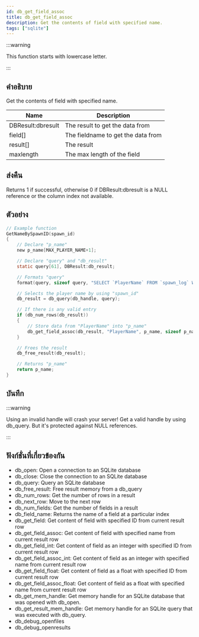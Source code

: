 ```yaml
---
id: db_get_field_assoc
title: db_get_field_assoc
description: Get the contents of field with specified name.
tags: ["sqlite"]
---
```


:::warning

This function starts with lowercase letter.

:::

## คำอธิบาย

Get the contents of field with specified name.

| Name              | Description                        |
| ----------------- | ---------------------------------- |
| DBResult:dbresult | The result to get the data from    |
| field[]           | The fieldname to get the data from |
| result[]          | The result                         |
| maxlength         | The max length of the field        |

## ส่งคืน

Returns 1 if successful, otherwise 0 if DBResult:dbresult is a NULL reference or the column index not available.

## ตัวอย่าง

```c
// Example function
GetNameBySpawnID(spawn_id)
{
    // Declare "p_name"
    new p_name[MAX_PLAYER_NAME+1];

    // Declare "query" and "db_result"
    static query[61], DBResult:db_result;

    // Formats "query"
    format(query, sizeof query, "SELECT `PlayerName` FROM `spawn_log` WHERE `ID`=%d;", spawn_id);

    // Selects the player name by using "spawn_id"
    db_result = db_query(db_handle, query);

    // If there is any valid entry
    if (db_num_rows(db_result))
    {
        // Store data from "PlayerName" into "p_name"
        db_get_field_assoc(db_result, "PlayerName", p_name, sizeof p_name);
    }

    // Frees the result
    db_free_result(db_result);

    // Returns "p_name"
    return p_name;
}
```

## บันทึก

:::warning

Using an invalid handle will crash your server! Get a valid handle by using db_query. But it's protected against NULL references.

:::

## ฟังก์ชั่นที่เกี่ยวข้องกัน

- db_open: Open a connection to an SQLite database
- db_close: Close the connection to an SQLite database
- db_query: Query an SQLite database
- db_free_result: Free result memory from a db_query
- db_num_rows: Get the number of rows in a result
- db_next_row: Move to the next row
- db_num_fields: Get the number of fields in a result
- db_field_name: Returns the name of a field at a particular index
- db_get_field: Get content of field with specified ID from current result row
- db_get_field_assoc: Get content of field with specified name from current result row
- db_get_field_int: Get content of field as an integer with specified ID from current result row
- db_get_field_assoc_int: Get content of field as an integer with specified name from current result row
- db_get_field_float: Get content of field as a float with specified ID from current result row
- db_get_field_assoc_float: Get content of field as a float with specified name from current result row
- db_get_mem_handle: Get memory handle for an SQLite database that was opened with db_open.
- db_get_result_mem_handle: Get memory handle for an SQLite query that was executed with db_query.
- db_debug_openfiles
- db_debug_openresults
